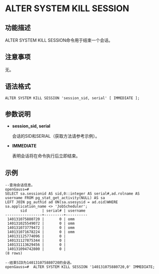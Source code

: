 # ALTER SYSTEM KILL SESSION

## 功能描述<a name="zh-cn_topic_0283137036_zh-cn_topic_0237122075_zh-cn_topic_0059778605_s40bbf40e12d1487aaca3ddd1b9bb55e0"></a>

ALTER SYSTEM KILL SESSION命令用于结束一个会话。

## 注意事项<a name="zh-cn_topic_0283137036_zh-cn_topic_0237122075_zh-cn_topic_0059778605_s16279beb536e4281b8403ab11195cb3a"></a>

无。

## 语法格式<a name="zh-cn_topic_0283137036_zh-cn_topic_0237122075_zh-cn_topic_0059778605_s3b7743fa7cab42718575f7194d1112ba"></a>

```
ALTER SYSTEM KILL SESSION 'session_sid, serial' [ IMMEDIATE ];
```

## 参数说明<a name="zh-cn_topic_0283137036_zh-cn_topic_0237122075_zh-cn_topic_0059778605_sa834b01395fd4366a5dce7a64ad867b6"></a>

-   **session\_sid, serial**

    会话的SID和SERIAL（获取方法请参考示例）。

-   **IMMEDIATE**

    表明会话将在命令执行后立即结束。


## 示例<a name="zh-cn_topic_0283137036_zh-cn_topic_0237122075_zh-cn_topic_0059778605_s731ce019d40848b1aa9b394fd2484a33"></a>

```
--查询会话信息。
openGauss=# 
SELECT sa.sessionid AS sid,0::integer AS serial#,ad.rolname AS username FROM pg_stat_get_activity(NULL) AS sa
LEFT JOIN pg_authid ad ON(sa.usesysid = ad.oid)WHERE sa.application_name <> 'JobScheduler';
       sid       | serial# | username 
-----------------+---------+----------
 140131075880720 |       0 | omm
 140131025549072 |       0 | omm
 140131073779472 |       0 | omm
 140131071678224 |       0 | omm
 140131125774096 |       0 | 
 140131127875344 |       0 | 
 140131113629456 |       0 | 
 140131094742800 |       0 | 
(8 rows)

--结束SID为140131075880720的会话。
openGauss=#  ALTER SYSTEM KILL SESSION '140131075880720,0' IMMEDIATE;
```

